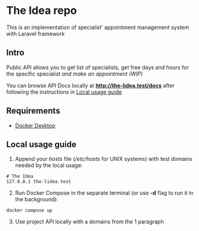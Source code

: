 # The Idea repo

This is an implementation of specialist' appointment management system with Laravel framework

## Intro

Public API allows you to get list of specialists, get free days and hours for the specific specialist
_and make an appointment (WIP)_

You can browse API Docs locally at **http://the-lidea.test/docs** after following the instructions in [Local usage guide](README.md#local-usage-guide) 

## Requirements

- [Docker Desktop](https://www.docker.com/products/docker-desktop/)


## Local usage guide

1) Append your _hosts_ file (_/etc/hosts_ for UNIX systems) with test domains needed by the local usage:
```shell
# The Idea
127.0.0.1 the-lidea.test
```

2) Run Docker Compose in the separate terminal (or use **-d** flag to run it in the background):
```shell
docker compose up
```

3) Use project API locally with a domains from the 1 paragraph
